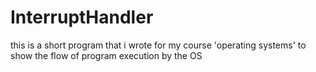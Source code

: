 # InterruptHandler
this is a short program that i wrote for my course 'operating systems' to show the flow of program execution by the OS
